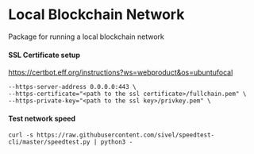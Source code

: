 # Local Blockchain Network
Package for running a local blockchain network

#### SSL Certificate setup
https://certbot.eff.org/instructions?ws=webproduct&os=ubuntufocal
```
--https-server-address 0.0.0.0:443 \
--https-certificate="<path to the ssl certificate>/fullchain.pem" \
--https-private-key="<path to the ssl key>/privkey.pem" \
```
#### Test network speed
```curl -s https://raw.githubusercontent.com/sivel/speedtest-cli/master/speedtest.py | python3 -```
